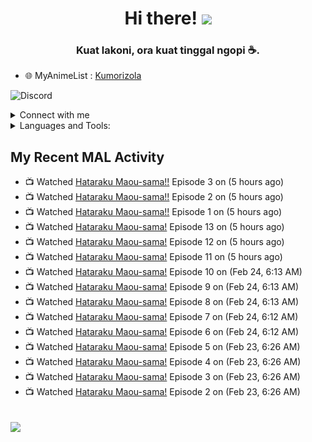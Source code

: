 <h1 align="center">Hi there! <img src="https://media.giphy.com/media/hvRJCLFzcasrR4ia7z/giphy.gif" width="25px"> </h1>
<h3 align="center">Kuat lakoni, ora kuat tinggal ngopi ☕.</h3>

- 🌐 MyAnimeList : [Kumorizola](https://myanimelist.net/animelist/Kumorizola)

![Discord](https://discord.c99.nl/widget/theme-3/761213268009943051.png)
<details>
      <summary>Connect with me</summary>
    <p align="left">
        <a href="https://www.facebook.com/kumori.hartley.1" target="blank"><img align="center"
                src="https://raw.githubusercontent.com/rahuldkjain/github-profile-readme-generator/master/src/images/icons/Social/facebook.svg"
                alt="kumori hartley" height="30" width="40" /></a>
        <a href="https://www.instagram.com/kumorizola/" target="blank"><img align="center"
                src="https://raw.githubusercontent.com/rahuldkjain/github-profile-readme-generator/master/src/images/icons/Social/instagram.svg"
                alt="kumorizola" height="30" width="40" /></a>
        <a href="https://discord.com" target="blank"><img align="center"
                src="https://raw.githubusercontent.com/rahuldkjain/github-profile-readme-generator/master/src/images/icons/Social/discord.svg"
                alt="Kumori#5882" height="30" width="40" /></a>
    </p>
</details>

<details>
    <summary align="left">Languages and Tools:</summary>
<p align="left">
      <a href="https://www.w3schools.com/css/" target="_blank">
        <img src="https://raw.githubusercontent.com/devicons/devicon/master/icons/css3/css3-original-wordmark.svg"
            alt="css3" width="40" height="40" /> </a> <a href="https://www.w3.org/html/" target="_blank"> <img
            src="https://raw.githubusercontent.com/devicons/devicon/master/icons/html5/html5-original-wordmark.svg"
            alt="html5" width="40" height="40" /> </a> <a href="https://www.java.com" target="_blank"> <img
            src="https://raw.githubusercontent.com/devicons/devicon/master/icons/java/java-original.svg" alt="java"
            width="40" height="40" /> </a> <a href="https://developer.mozilla.org/en-US/docs/Web/JavaScript"
            target="_blank"> <img
            src="https://raw.githubusercontent.com/devicons/devicon/master/icons/javascript/javascript-original.svg"
            alt="javascript" width="40" height="40" /> </a> <a href="https://nodejs.org" target="_blank"> <img
            src="https://raw.githubusercontent.com/devicons/devicon/master/icons/nodejs/nodejs-original-wordmark.svg"
            alt="nodejs" width="40" height="40" /> </a> <a href="https://www.python.org" target="_blank"> <img
            src="https://raw.githubusercontent.com/devicons/devicon/master/icons/python/python-original.svg"
            alt="python" width="40" height="40" /> </a> <a href="https://www.typescriptlang.org/" target="_blank"> <img
            src="https://raw.githubusercontent.com/devicons/devicon/master/icons/typescript/typescript-original.svg" 
            alt="typescript" width="40" height="40" /> </a> <a href="https://www.photoshop.com/en" target="_blank"> <img
            src="https://upload.wikimedia.org/wikipedia/commons/a/af/Adobe_Photoshop_CC_icon.svg" alt="photoshop" width="40" height="40"/> </a>
            <a href="https://www.adobe.com/products/premiere.html" target="_blank"> <img
            src="https://upload.wikimedia.org/wikipedia/commons/4/40/Adobe_Premiere_Pro_CC_icon.svg" alt="Premiere pro" width="40" height="40"/> </a>
            <a href="https://www.adobe.com/in/products/illustrator.html" target="_blank"> <img 
            src="https://upload.wikimedia.org/wikipedia/commons/f/fb/Adobe_Illustrator_CC_icon.svg" alt="illustrator" width="40" height="40"/> </a>
      
 </details>
 
 <h2> My Recent MAL Activity</h2>
<!-- MAL_ACTIVITY:start -->

- 📺 Watched [Hataraku Maou-sama!!](https://MyAnimeList.net/anime.php?id=48413) Episode 3 on (5 hours ago)
- 📺 Watched [Hataraku Maou-sama!!](https://MyAnimeList.net/anime.php?id=48413) Episode 2 on (5 hours ago)
- 📺 Watched [Hataraku Maou-sama!!](https://MyAnimeList.net/anime.php?id=48413) Episode 1 on (5 hours ago)
- 📺 Watched [Hataraku Maou-sama!](https://MyAnimeList.net/anime.php?id=15809) Episode 13 on (5 hours ago)
- 📺 Watched [Hataraku Maou-sama!](https://MyAnimeList.net/anime.php?id=15809) Episode 12 on (5 hours ago)
- 📺 Watched [Hataraku Maou-sama!](https://MyAnimeList.net/anime.php?id=15809) Episode 11 on (5 hours ago)
- 📺 Watched [Hataraku Maou-sama!](https://MyAnimeList.net/anime.php?id=15809) Episode 10 on (Feb 24, 6:13 AM)
- 📺 Watched [Hataraku Maou-sama!](https://MyAnimeList.net/anime.php?id=15809) Episode 9 on (Feb 24, 6:13 AM)
- 📺 Watched [Hataraku Maou-sama!](https://MyAnimeList.net/anime.php?id=15809) Episode 8 on (Feb 24, 6:13 AM)
- 📺 Watched [Hataraku Maou-sama!](https://MyAnimeList.net/anime.php?id=15809) Episode 7 on (Feb 24, 6:12 AM)
- 📺 Watched [Hataraku Maou-sama!](https://MyAnimeList.net/anime.php?id=15809) Episode 6 on (Feb 24, 6:12 AM)
- 📺 Watched [Hataraku Maou-sama!](https://MyAnimeList.net/anime.php?id=15809) Episode 5 on (Feb 23, 6:26 AM)
- 📺 Watched [Hataraku Maou-sama!](https://MyAnimeList.net/anime.php?id=15809) Episode 4 on (Feb 23, 6:26 AM)
- 📺 Watched [Hataraku Maou-sama!](https://MyAnimeList.net/anime.php?id=15809) Episode 3 on (Feb 23, 6:26 AM)
- 📺 Watched [Hataraku Maou-sama!](https://MyAnimeList.net/anime.php?id=15809) Episode 2 on (Feb 23, 6:26 AM)

<!-- MAL_ACTIVITY:end -->

  
<h2 align="left"> <img src="https://media.discordapp.net/attachments/918405470073520168/919220018355523584/ezgif.com-gif-maker_1.gif">
